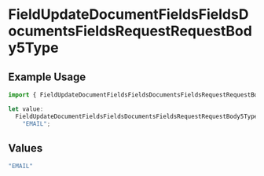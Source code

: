 # FieldUpdateDocumentFieldsFieldsDocumentsFieldsRequestRequestBody5Type

## Example Usage

```typescript
import { FieldUpdateDocumentFieldsFieldsDocumentsFieldsRequestRequestBody5Type } from "@documenso/sdk-typescript/models/operations";

let value:
  FieldUpdateDocumentFieldsFieldsDocumentsFieldsRequestRequestBody5Type =
    "EMAIL";
```

## Values

```typescript
"EMAIL"
```
